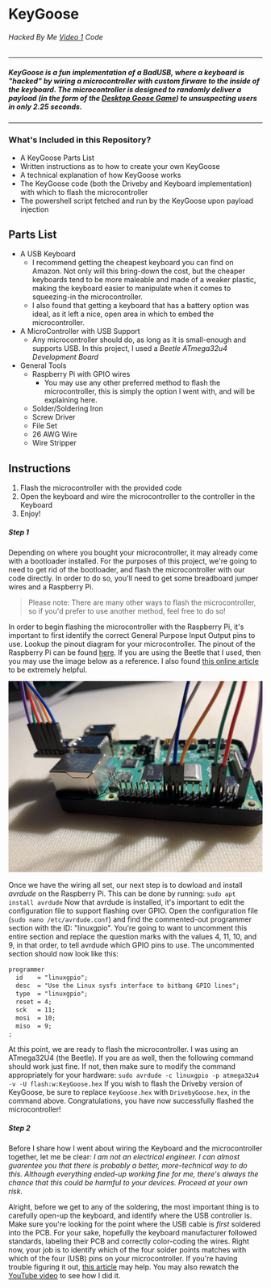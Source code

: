 # KeyGoose
###### Hacked By Me [Video 1](http://KeyGoose.HackedBy.Me "Video 1") Code
------------
##### KeyGoose is a fun implementation of a BadUSB, where a keyboard is "hacked" by wiring a microcontroller with custom firware to the inside of the keyboard. The microcontroller is designed to randomly deliver a payload (in the form of the [Desktop Goose Game](https://samperson.itch.io/desktop-goose "Desktop Goose Game")) to unsuspecting users in only 2.25 seconds.
------------
### What's Included in this Repository?
- A KeyGoose Parts List
- Written instructions as to how to create your own KeyGoose
- A technical explanation of how KeyGoose works
- The KeyGoose code (both the Driveby and Keyboard implementation) with which to flash the microcontroller
- The powershell script fetched and run by the KeyGoose upon payload injection

## Parts List
- A USB Keyboard
	- I recommend getting the cheapest keyboard you can find on Amazon. Not only will this bring-down the cost, but the cheaper keyboards tend to be more maleable and made of a weaker plastic, making the keyboard easier to manipulate when it comes to squeezing-in the microcontroller.
	- I also found that getting a keyboard that has a battery option was ideal, as it left a nice, open area in which to embed the microcontroller.
- A MicroController with USB Support
	- Any microcontroller should do, as long as it is small-enough and supports USB. In this project, I used a *Beetle ATmega32u4 Development Board*
- General Tools
	- Raspberry Pi with GPIO wires
		- You may use any other preferred method to flash the microcontroller, this is simply the option I went with, and will be explaining here.
	- Solder/Soldering Iron
	- Screw Driver
	- File Set
	- 26 AWG Wire
	- Wire Stripper

## Instructions
1. Flash the microcontroller with the provided code
1. Open the keyboard and wire the microcontroller to the controller in the Keyboard
1. Enjoy!

##### Step 1
Depending on where you bought your microcontroller, it may already come with a bootloader installed. For the purposes of this project, we're going to need to get rid of the bootloader, and flash the microcontroller with our code directly. In order to do so, you'll need to get some breadboard jumper wires and a Raspberry Pi.
> Please note: There are many other ways to flash the microcontroller, so if you'd prefer to use another method, feel free to do so!

In order to begin flashing the microcontroller with the Raspberry Pi, it's important to first identify the correct General Purpose Input Output pins to use. Lookup the pinout diagram for your microcontroller. The pinout of the Raspberry Pi can be found [here](https://pinout.xyz/# "here"). If you are using the Beetle that I used, then you may use the image below as a reference. I also found [this online article](https://ozzmaker.com/program-avr-using-raspberry-pi-gpio/ "this online article") to be extremely helpful.

![Raspberry Pi GPIO Photo](https://raw.githubusercontent.com/NoahTroy/KeyGoose/master/Raspberry%20Pi%20GPIO%20Photo.jpg "Raspberry Pi GPIO Photo")

Once we have the wiring all set, our next step is to dowload and install *avrdude* on the Raspberry Pi. This can be done by running:
`sudo apt install avrdude`
Now that avrdude is installed, it's important to edit the configuration file to support flashing over GPIO. Open the configuration file (`sudo nano /etc/avrdude.conf`) and find the commented-out programmer section with the ID: "linuxgpio". You're going to want to uncomment this entire section and replace the question marks with the values 4, 11, 10, and 9, in that order, to tell avrdude which GPIO pins to use. The uncommented section should now look like this:
```
programmer
  id    = "linuxgpio";
  desc  = "Use the Linux sysfs interface to bitbang GPIO lines";
  type  = "linuxgpio";
  reset = 4;
  sck   = 11;
  mosi  = 10;
  miso  = 9;
;
```
At this point, we are ready to flash the microcontroller. I was using an ATmega32U4 (the Beetle). If you are as well, then the following command should work just fine. If not, then make sure to modify the command appropriately for your hardware:
`sudo avrdude -c linuxgpio -p atmega32u4 -v -U flash:w:KeyGoose.hex`
If you wish to flash the Driveby version of KeyGoose, be sure to replace `KeyGoose.hex` with `DrivebyGoose.hex`, in the command above.
Congratulations, you have now successfully flashed the microcontroller!

##### Step 2
Before I share how I went about wiring the Keyboard and the microcontroller together, let me be clear: *I am not an electrical engineer. I can almost guarentee you that there is probably a better, more-technical way to do this. Although everything ended-up working fine for me, there's always the chance that this could be harmful to your devices. Proceed at your own risk.*

Alright, before we get to any of the soldering, the most important thing is to carefully open-up the keyboard, and identify where the USB controller is. Make sure you're looking for the point where the USB cable is *first* soldered into the PCB. For your sake, hopefully the keyboard manufacturer followed standards, labeling their PCB and correctly color-coding the wires. Right now, your job is to identify which of the four solder points matches with which of the four (USB) pins on your microcontroller. If you're having trouble figuring it out, [this article](https://www.electroschematics.com/usb-how-things-work/ "this article") may help. You may also rewatch the [YouTube video](http://KeyGoose.HackedBy.Me "YouTube video") to see how I did it.
